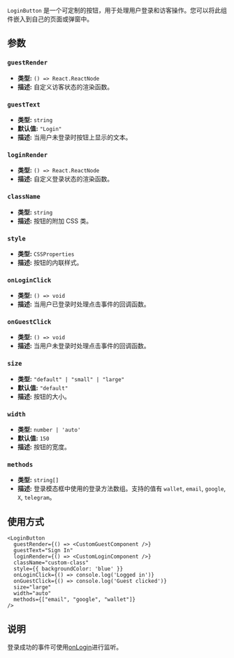 `LoginButton` 是一个可定制的按钮，用于处理用户登录和访客操作。您可以将此组件嵌入到自己的页面或弹窗中。

## 参数

### `guestRender`
- **类型:** `() => React.ReactNode`
- **描述:** 自定义访客状态的渲染函数。

### `guestText`
- **类型:** `string`
- **默认值:** `"Login"`
- **描述:** 当用户未登录时按钮上显示的文本。

### `loginRender`
- **类型:** `() => React.ReactNode`
- **描述:** 自定义登录状态的渲染函数。

### `className`
- **类型:** `string`
- **描述:** 按钮的附加 CSS 类。

### `style`
- **类型:** `CSSProperties`
- **描述:** 按钮的内联样式。

### `onLoginClick`
- **类型:** `() => void`
- **描述:** 当用户已登录时处理点击事件的回调函数。

### `onGuestClick`
- **类型:** `() => void`
- **描述:** 当用户未登录时处理点击事件的回调函数。

### `size`
- **类型:** `"default" | "small" | "large"`
- **默认值:** `"default"`
- **描述:** 按钮的大小。

### `width`
- **类型:** `number | 'auto'`
- **默认值:** `150`
- **描述:** 按钮的宽度。

### `methods`
- **类型:** `string[]`
- **描述:** 登录模态框中使用的登录方法数组。支持的值有 `wallet`, `email`, `google`, `X`, `telegram`。

## 使用方式

```tsx
<LoginButton
  guestRender={() => <CustomGuestComponent />}
  guestText="Sign In"
  loginRender={() => <CustomLoginComponent />}
  className="custom-class"
  style={{ backgroundColor: 'blue' }}
  onLoginClick={() => console.log('Logged in')}
  onGuestClick={() => console.log('Guest clicked')}
  size="large"
  width="auto"
  methods={["email", "google", "wallet"]}
/>
```

## 说明

登录成功的事件可使用[onLogin](../events/onLogin)进行监听。
